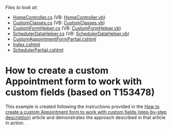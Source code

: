 <!-- default file list -->
*Files to look at*:

* [HomeController.cs](./CS/DevExpressMvcApplication1/Controllers/HomeController.cs) (VB: [HomeController.vb](./VB/DevExpressMvcApplication1/Controllers/HomeController.vb))
* [CustomClasses.cs](./CS/DevExpressMvcApplication1/Models/CustomClasses.cs) (VB: [CustomClasses.vb](./VB/DevExpressMvcApplication1/Models/CustomClasses.vb))
* [CustomFormHelper.cs](./CS/DevExpressMvcApplication1/Models/CustomFormHelper.cs) (VB: [CustomFormHelper.vb](./VB/DevExpressMvcApplication1/Models/CustomFormHelper.vb))
* [SchedulerDataHelper.cs](./CS/DevExpressMvcApplication1/Models/SchedulerDataHelper.cs) (VB: [SchedulerDataHelper.vb](./VB/DevExpressMvcApplication1/Models/SchedulerDataHelper.vb))
* [CustomAppointmentFormPartial.cshtml](./CS/DevExpressMvcApplication1/Views/Home/CustomAppointmentFormPartial.cshtml)
* [Index.cshtml](./CS/DevExpressMvcApplication1/Views/Home/Index.cshtml)
* [SchedulerPartial.cshtml](./CS/DevExpressMvcApplication1/Views/Home/SchedulerPartial.cshtml)
<!-- default file list end -->
# How to create a custom Appointment form to work with custom fields (based on T153478)


<p>This example is created following the instructions provided in the <a href="https://www.devexpress.com/Support/Center/p/T153478">How to create a custom Appointment form to work with custom fields (step-by-step description)</a> article and demonstrates the approach described in that article in action. </p>

<br/>


